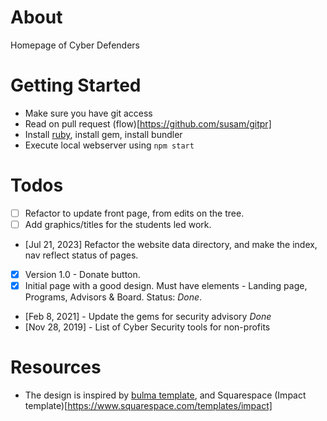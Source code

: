 # About
Homepage of Cyber Defenders

# Getting Started
* Make sure you have git access
* Read on pull request (flow)[https://github.com/susam/gitpr]
* Install [ruby](https://www.ruby-lang.org/en/documentation/installation/#homebrew), install gem, install bundler
* Execute local webserver using ```npm start```

# Todos
* [ ] Refactor to update front page, from edits on the tree.
* [ ] Add graphics/titles for the students led work.
* [Jul 21, 2023] Refactor the website data directory, and make the index, nav reflect status of pages.
* [x] Version 1.0 - Donate button.
* [x] Initial page with a good design. Must have elements - Landing page, Programs, Advisors & Board. Status: *Done*.
* [Feb 8, 2021] - Update the gems for security advisory *Done*
* [Nov 28, 2019] - List of Cyber Security tools for non-profits 

# Resources
* The design is inspired by [bulma template](https://dansup.github.io/bulma-templates/templates/hero.html), and Squarespace (Impact template)[https://www.squarespace.com/templates/impact]
